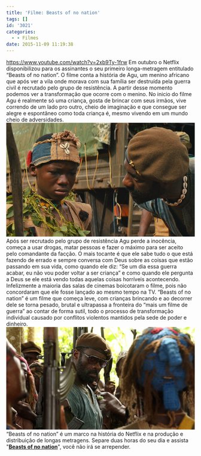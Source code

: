 ```yaml
---
title: 'Filme: Beasts of no nation'
tags: []
id: '3021'
categories:
  - - Filmes
date: 2015-11-09 11:19:38
---
```


https://www.youtube.com/watch?v=2xb9Ty-1frw Em outubro o Netflix disponibilizou para os assinantes o seu primeiro longa-metragem entitulado “Beasts of no nation”. O filme conta a história de Agu, um menino africano que após ver a vila onde morava com sua família ser destruída pela guerra civil é recrutado pelo grupo de resistência. A partir desse momento podemos ver a transformação que ocorre com o menino. No inicio do filme Agu é realmente só uma criança, gosta de brincar com seus irmãos, vive correndo de um lado pro outro, cheio de imaginação e que consegue ser alegre e espontâneo como toda criança é, mesmo vivendo em um mundo cheio de adversidades. [![Beasts of no nation - Netflix 2015](/wp-content/uploads/2015/11/Filme-Beasts-of-no-nation-Netflix.jpeg)](/wp-content/uploads/2015/11/Filme-Beasts-of-no-nation-Netflix.jpeg) Após ser recrutado pelo grupo de resistência Agu perde a inocência, começa a usar drogas, matar pessoas e fazer o máximo para ser aceito pelo comandante da facção. O mais tocante é que ele sabe tudo o que está fazendo de errado e sempre conversa com Deus sobre as coisas que estão passando em sua vida, como quando ele diz: “Se um dia essa guerra acabar, eu não vou poder voltar a ser criança” e como quando ele pergunta a Deus se ele está vendo todas aquelas coisas horríveis acontecendo. Infelizmente a maioria das salas de cinemas boicotaram o filme, pois não concordaram que ele fosse lançado ao mesmo tempo na TV. “Beasts of no nation” é um filme que começa leve, com crianças brincando e ao decorrer dele se torna pesado, brutal e ultrapassa a fronteira do “mais um filme de guerra” ao contar de forma sutil, todo o processo de transformação individual causado por conflitos violentos mantidos pela sede de poder e dinheiro. [![filme beasts of no nation](/wp-content/uploads/2015/11/Netflix-Beasts-of-no-nation.jpg)](/wp-content/uploads/2015/11/Netflix-Beasts-of-no-nation.jpg) “Beasts of no nation” é um marco na história do Netflix e na produção e distribuição de longas metragens. Separe duas horas do seu dia e assista "**[Beasts of no nation](https://www.netflix.com/br/title/80044545)**", você não irá se arrepender.
